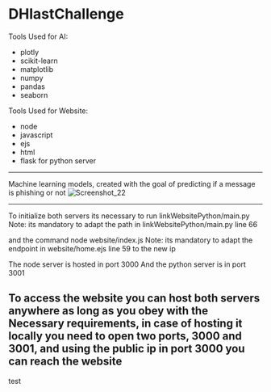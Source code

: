 # DHlastChallenge

Tools Used for AI:
- plotly
- scikit-learn
- matplotlib
- numpy
- pandas
- seaborn

Tools Used for Website:
- node
- javascript
- ejs
- html
- flask for python server

--------------
Machine learning models, created with the goal of predicting if a message is phishing or not
![Screenshot_22](https://user-images.githubusercontent.com/49301263/182955508-e7499466-b6bb-4681-8ae8-e8664faa51ec.png)


--------------
To initialize both servers its necessary to run 
linkWebsitePython/main.py 
Note: its mandatory to adapt the path in linkWebsitePython/main.py line 66

and the command
node website/index.js
Note: its mandatory to adapt the endpoint in website/home.ejs line 59 to the new ip

The node server is hosted in port 3000
And the python server is in port 3001

To access the website you can host both servers anywhere as long as you obey with the
Necessary requirements, in case of hosting it locally you need to open two ports, 3000 and
3001, and using the public ip in port 3000 you can reach the website
---------------
test
